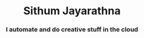 <h1 align="center">Sithum Jayarathna</h1>
<h3 align="center">I automate and do creative stuff in the cloud</h3>

